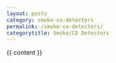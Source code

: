 ```yaml
---
layout: posts
category: smoke-co-detectors
permalink: /smoke-co-detectors/
categorytitle: Smoke/CO Detectors
---
```


{{ content }}